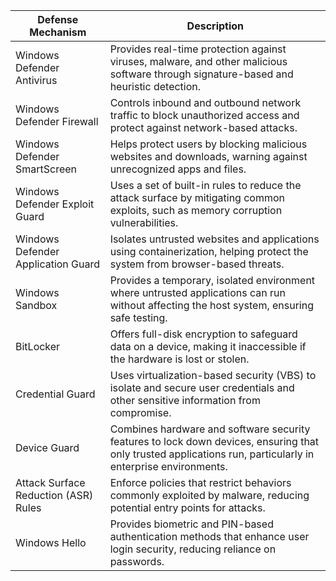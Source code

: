 | Defense Mechanism                    | Description                                                                                                                                                  |
| ------------------------------------ | ------------------------------------------------------------------------------------------------------------------------------------------------------------ |
| Windows Defender Antivirus           | Provides real-time protection against viruses, malware, and other malicious software through signature-based and heuristic detection.                        |
| Windows Defender Firewall            | Controls inbound and outbound network traffic to block unauthorized access and protect against network-based attacks.                                        |
| Windows Defender SmartScreen         | Helps protect users by blocking malicious websites and downloads, warning against unrecognized apps and files.                                               |
| Windows Defender Exploit Guard       | Uses a set of built-in rules to reduce the attack surface by mitigating common exploits, such as memory corruption vulnerabilities.                          |
| Windows Defender Application Guard   | Isolates untrusted websites and applications using containerization, helping protect the system from browser-based threats.                                  |
| Windows Sandbox                      | Provides a temporary, isolated environment where untrusted applications can run without affecting the host system, ensuring safe testing.                    |
| BitLocker                            | Offers full-disk encryption to safeguard data on a device, making it inaccessible if the hardware is lost or stolen.                                         |
| Credential Guard                     | Uses virtualization-based security (VBS) to isolate and secure user credentials and other sensitive information from compromise.                             |
| Device Guard                         | Combines hardware and software security features to lock down devices, ensuring that only trusted applications run, particularly in enterprise environments. |
| Attack Surface Reduction (ASR) Rules | Enforce policies that restrict behaviors commonly exploited by malware, reducing potential entry points for attacks.                                         |
| Windows Hello                        | Provides biometric and PIN-based authentication methods that enhance user login security, reducing reliance on passwords.                                    |

